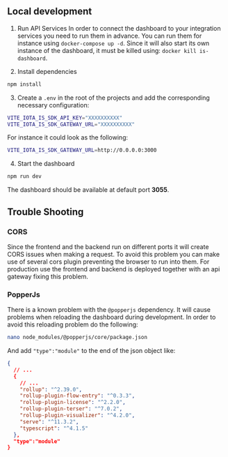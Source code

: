 
## Local development

1. Run API Services
In order to connect the dashboard to your integration services you need to run them in advance. You can run them for instance using `docker-compose up -d`. Since it will also start its own instance of the dashboard, it must be killed using: `docker kill is-dashboard`.


2. Install dependencies

```bash
npm install
```

3. Create a `.env` in the root of the projects and add the corresponding necessary configuration:

```bash
VITE_IOTA_IS_SDK_API_KEY="XXXXXXXXXX"
VITE_IOTA_IS_SDK_GATEWAY_URL="XXXXXXXXXX"
```

For instance it could look as the following:
```bash
VITE_IOTA_IS_SDK_GATEWAY_URL=http://0.0.0.0:3000
```

4. Start the dashboard

```bash
npm run dev
```

The dashboard should be available at default port __3055__.

## Trouble Shooting

### CORS

Since the frontend and the backend run on different ports it will create CORS issues when making a request. To avoid this problem you can make use of several cors plugin preventing the browser to run into them. For production use the frontend and backend is deployed together with an api gateway fixing this problem.

### PopperJs
There is a known problem with the `@popperjs` dependency. It will cause problems when reloading the dashboard during development. In order to avoid this reloading problem do the following:

```bash
nano node_modules/@popperjs/core/package.json
```

And add `"type":"module"` to the end of the json object like:
```json
{
  // ...  
  {
    // ...
    "rollup": "^2.39.0",
    "rollup-plugin-flow-entry": "^0.3.3",
    "rollup-plugin-license": "^2.2.0",
    "rollup-plugin-terser": "^7.0.2",
    "rollup-plugin-visualizer": "^4.2.0",
    "serve": "^11.3.2",
    "typescript": "^4.1.5"
  },
  "type":"module"
}
```